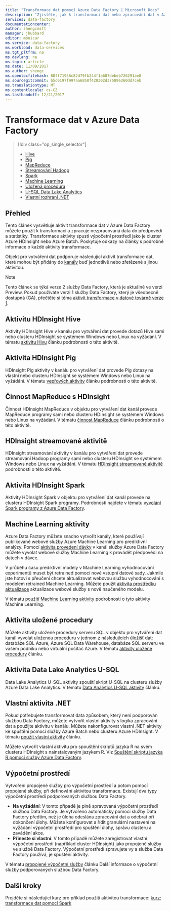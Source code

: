 ```yaml
---
title: "Transformace dat pomocí Azure Data Factory | Microsoft Docs"
description: "Zjistěte, jak k transformaci dat nebo zpracování dat v Azure Data Factory pomocí Hadoop, Machine Learning nebo Azure Data Lake Analytics."
services: data-factory
documentationcenter: 
author: shengcmsft
manager: jhubbard
editor: monicar
ms.service: data-factory
ms.workload: data-services
ms.tgt_pltfrm: na
ms.devlang: na
ms.topic: article
ms.date: 11/09/2017
ms.author: shengc
ms.openlocfilehash: 88ff71956c82d79fb244f1a687debeb726291ae8
ms.sourcegitcommit: b5c6197f997aa6858f420302d375896360dd7ceb
ms.translationtype: MT
ms.contentlocale: cs-CZ
ms.lasthandoff: 12/21/2017
---
```

# <a name="transform-data-in-azure-data-factory"></a>Transformace dat v Azure Data Factory
> [!div class="op_single_selector"]
> * [Hive](transform-data-using-hadoop-hive.md)  
> * [Pig](transform-data-using-hadoop-pig.md)  
> * [MapReduce](transform-data-using-hadoop-map-reduce.md)  
> * [Streamování Hadoop](transform-data-using-hadoop-streaming.md)
> * [Spark](transform-data-using-spark.md)
> * [Machine Learning](transform-data-using-machine-learning.md) 
> * [Uložená procedura](transform-data-using-stored-procedure.md)
> * [U-SQL Data Lake Analytics](transform-data-using-data-lake-analytics.md)
> * [Vlastní rozhraní .NET](transform-data-using-dotnet-custom-activity.md)

## <a name="overview"></a>Přehled
Tento článek vysvětluje aktivit transformace dat v Azure Data Factory můžete použít k transformaci a zpracuje nezpracovaná data do předpovědi a statistiky. Transformace aktivity spustí výpočetní prostředí jako je cluster Azure HDInsight nebo Azure Batch. Poskytuje odkazy na články s podrobné informace o každé aktivity transformace.

Objekt pro vytváření dat podporuje následující aktivit transformace dat, které mohou být přidány do [kanály](concepts-pipelines-activities.md) buď jednotlivě nebo zřetězené s jinou aktivitou.

> [!NOTE]
> Tento článek se týká verze 2 služby Data Factory, která je aktuálně ve verzi Preview. Pokud používáte verzi 1 služby Data Factory, který je všeobecně dostupná (GA), přečtěte si téma [aktivit transformace v datové továrně verze 1](v1/data-factory-data-transformation-activities.md).
 

## <a name="hdinsight-hive-activity"></a>Aktivitu HDInsight Hive
Aktivity HDInsight Hive v kanálu pro vytváření dat provede dotazů Hive sami nebo clusteru HDInsight se systémem Windows nebo Linux na vyžádání. V tématu [aktivitu Hivu](transform-data-using-hadoop-hive.md) článku podrobnosti o této aktivitě. 

## <a name="hdinsight-pig-activity"></a>Aktivita HDInsight Pig
HDInsight Pig aktivity v kanálu pro vytváření dat provede Pig dotazy na vlastní nebo clusteru HDInsight se systémem Windows nebo Linux na vyžádání. V tématu [vepřových aktivity](transform-data-using-hadoop-pig.md) článku podrobnosti o této aktivitě. 

## <a name="hdinsight-mapreduce-activity"></a>Činnost MapReduce s HDInsight
Činnost HDInsight MapReduce v objektu pro vytváření dat kanál provede MapReduce programy sami nebo clusteru HDInsight se systémem Windows nebo Linux na vyžádání. V tématu [činnost MapReduce](transform-data-using-hadoop-map-reduce.md) článku podrobnosti o této aktivitě.

## <a name="hdinsight-streaming-activity"></a>HDInsight streamované aktivitě
HDInsight streamování aktivity v kanálu pro vytváření dat provede streamování Hadoop programy sami nebo clusteru HDInsight se systémem Windows nebo Linux na vyžádání. V tématu [HDInsight streamované aktivitě](transform-data-using-hadoop-streaming.md) podrobnosti o této aktivitě.

## <a name="hdinsight-spark-activity"></a>Aktivita HDInsight Spark
Aktivity HDInsight Spark v objektu pro vytváření dat kanál provede na clusteru HDInsight Spark programy. Podrobnosti najdete v tématu [vyvolání Spark programy z Azure Data Factory](transform-data-using-spark.md). 

## <a name="machine-learning-activities"></a>Machine Learning aktivity
Azure Data Factory můžete snadno vytvořit kanály, které používají publikované webové služby Azure Machine Learning pro prediktivní analýzy. Pomocí [aktivita provedení dávky](transform-data-using-machine-learning.md) v kanál služby Azure Data Factory můžete vyvolat webové služby Machine Learning k provádět předpovědi na datech v dávce.

V průběhu času prediktivní modely v Machine Learning vyhodnocování experimentů muset být retrained pomocí nové vstupní datové sady. Jakmile jste hotovi s přeučení chcete aktualizovat webovou službu vyhodnocování s modelem retrained Machine Learning. Můžete použít [aktivita prostředku aktualizace](update-machine-learning-models.md) aktualizace webové služby s nově naučeného modelu.  

V tématu [použití Machine Learning aktivity](transform-data-using-machine-learning.md) podrobnosti o tyto aktivity Machine Learning. 

## <a name="stored-procedure-activity"></a>Aktivita uložené procedury
Můžete aktivity uložené procedury serveru SQL v objektu pro vytváření dat kanál vyvolat uloženou proceduru v jednom z následujících úložišť dat: databáze SQL Azure, Azure SQL Data Warehouse, databáze SQL serveru ve vašem podniku nebo virtuální počítač Azure. V tématu [aktivity uložené procedury](transform-data-using-stored-procedure.md) článku.  

## <a name="data-lake-analytics-u-sql-activity"></a>Aktivita Data Lake Analytics U-SQL
Data Lake Analytics U-SQL aktivity spouští skript U-SQL na clusteru služby Azure Data Lake Analytics. V tématu [Data Analytics U-SQL aktivity](transform-data-using-data-lake-analytics.md) článku. 

## <a name="net-custom-activity"></a>Vlastní aktivita .NET
Pokud potřebujete transformovat data způsobem, který není podporován službou Data Factory, můžete vytvořit vlastní aktivity s logika zpracování dat a použijte aktivitu v kanálu. Můžete nakonfigurovat vlastní .NET aktivity ke spuštění pomocí služby Azure Batch nebo clusteru Azure HDInsight. V tématu [použít vlastní aktivity](transform-data-using-dotnet-custom-activity.md) článku. 

Můžete vytvořit vlastní aktivitu pro spouštění skriptů jazyka R na svém clusteru HDInsight s nainstalovaným jazykem R. Viz [Spuštění skriptu jazyka R pomocí služby Azure Data Factory](https://github.com/Azure/Azure-DataFactory/tree/master/Samples/RunRScriptUsingADFSample). 

## <a name="compute-environments"></a>Výpočetní prostředí
Vytvoření propojené služby pro výpočetní prostředí a potom pomocí propojené služby, při definování aktivitou transformace. Existují dva typy výpočetní prostředí podporovaných službou Data Factory. 

- **Na vyžádání**: V tomto případě je plně spravovaná výpočetní prostředí službou Data Factory. Je vytvořeno automaticky pomocí služby Data Factory předtím, než je úloha odeslána zpracování dat a odebrat při dokončení úlohy. Můžete konfigurovat a řídit granulární nastavení na vyžádání výpočetní prostředí pro spuštění úlohy, správu clusteru a zavádění akce. 
- **Přineste si vlastní**: V tomto případě můžete zaregistrovat vlastní výpočetní prostředí (například cluster HDInsight) jako propojené služby ve službě Data Factory. Výpočetní prostředí spravujete vy a služba Data Factory používá, je spuštění aktivity. 

V tématu [propojené výpočetní služby](compute-linked-services.md) článku Další informace o výpočetní služby podporovaných službou Data Factory. 

## <a name="next-steps"></a>Další kroky
Projděte si následující kurz pro příklad použití aktivitou transformace: [kurz: transformace dat pomocí Spark](tutorial-transform-data-spark-powershell.md)